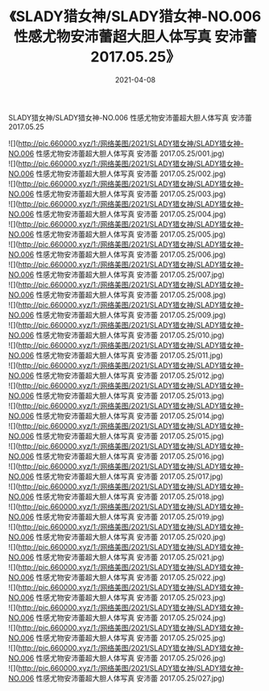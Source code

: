 ﻿---
layout: post
title:  《SLADY猎女神/SLADY猎女神-NO.006 性感尤物安沛蕾超大胆人体写真 安沛蕾 2017.05.25》
date:   2021-04-08
img: http://pic.660000.xyz/1:/网络美图/2021/SLADY猎女神/SLADY猎女神-NO.006 性感尤物安沛蕾超大胆人体写真 安沛蕾 2017.05.25/000.jpg
categories: [美女, 清纯, 唯美]
---

SLADY猎女神/SLADY猎女神-NO.006 性感尤物安沛蕾超大胆人体写真 安沛蕾 2017.05.25

 ![](http://pic.660000.xyz/1:/网络美图/2021/SLADY猎女神/SLADY猎女神-NO.006 性感尤物安沛蕾超大胆人体写真 安沛蕾 2017.05.25/001.jpg) <br>![](http://pic.660000.xyz/1:/网络美图/2021/SLADY猎女神/SLADY猎女神-NO.006 性感尤物安沛蕾超大胆人体写真 安沛蕾 2017.05.25/002.jpg) <br>![](http://pic.660000.xyz/1:/网络美图/2021/SLADY猎女神/SLADY猎女神-NO.006 性感尤物安沛蕾超大胆人体写真 安沛蕾 2017.05.25/003.jpg) <br>![](http://pic.660000.xyz/1:/网络美图/2021/SLADY猎女神/SLADY猎女神-NO.006 性感尤物安沛蕾超大胆人体写真 安沛蕾 2017.05.25/004.jpg) <br>![](http://pic.660000.xyz/1:/网络美图/2021/SLADY猎女神/SLADY猎女神-NO.006 性感尤物安沛蕾超大胆人体写真 安沛蕾 2017.05.25/005.jpg) <br>![](http://pic.660000.xyz/1:/网络美图/2021/SLADY猎女神/SLADY猎女神-NO.006 性感尤物安沛蕾超大胆人体写真 安沛蕾 2017.05.25/006.jpg) <br>![](http://pic.660000.xyz/1:/网络美图/2021/SLADY猎女神/SLADY猎女神-NO.006 性感尤物安沛蕾超大胆人体写真 安沛蕾 2017.05.25/007.jpg) <br>![](http://pic.660000.xyz/1:/网络美图/2021/SLADY猎女神/SLADY猎女神-NO.006 性感尤物安沛蕾超大胆人体写真 安沛蕾 2017.05.25/008.jpg) <br>![](http://pic.660000.xyz/1:/网络美图/2021/SLADY猎女神/SLADY猎女神-NO.006 性感尤物安沛蕾超大胆人体写真 安沛蕾 2017.05.25/009.jpg) <br>![](http://pic.660000.xyz/1:/网络美图/2021/SLADY猎女神/SLADY猎女神-NO.006 性感尤物安沛蕾超大胆人体写真 安沛蕾 2017.05.25/010.jpg) <br>![](http://pic.660000.xyz/1:/网络美图/2021/SLADY猎女神/SLADY猎女神-NO.006 性感尤物安沛蕾超大胆人体写真 安沛蕾 2017.05.25/011.jpg) <br>![](http://pic.660000.xyz/1:/网络美图/2021/SLADY猎女神/SLADY猎女神-NO.006 性感尤物安沛蕾超大胆人体写真 安沛蕾 2017.05.25/012.jpg) <br>![](http://pic.660000.xyz/1:/网络美图/2021/SLADY猎女神/SLADY猎女神-NO.006 性感尤物安沛蕾超大胆人体写真 安沛蕾 2017.05.25/013.jpg) <br>![](http://pic.660000.xyz/1:/网络美图/2021/SLADY猎女神/SLADY猎女神-NO.006 性感尤物安沛蕾超大胆人体写真 安沛蕾 2017.05.25/014.jpg) <br>![](http://pic.660000.xyz/1:/网络美图/2021/SLADY猎女神/SLADY猎女神-NO.006 性感尤物安沛蕾超大胆人体写真 安沛蕾 2017.05.25/015.jpg) <br>![](http://pic.660000.xyz/1:/网络美图/2021/SLADY猎女神/SLADY猎女神-NO.006 性感尤物安沛蕾超大胆人体写真 安沛蕾 2017.05.25/016.jpg) <br>![](http://pic.660000.xyz/1:/网络美图/2021/SLADY猎女神/SLADY猎女神-NO.006 性感尤物安沛蕾超大胆人体写真 安沛蕾 2017.05.25/017.jpg) <br>![](http://pic.660000.xyz/1:/网络美图/2021/SLADY猎女神/SLADY猎女神-NO.006 性感尤物安沛蕾超大胆人体写真 安沛蕾 2017.05.25/018.jpg) <br>![](http://pic.660000.xyz/1:/网络美图/2021/SLADY猎女神/SLADY猎女神-NO.006 性感尤物安沛蕾超大胆人体写真 安沛蕾 2017.05.25/019.jpg) <br>![](http://pic.660000.xyz/1:/网络美图/2021/SLADY猎女神/SLADY猎女神-NO.006 性感尤物安沛蕾超大胆人体写真 安沛蕾 2017.05.25/020.jpg) <br>![](http://pic.660000.xyz/1:/网络美图/2021/SLADY猎女神/SLADY猎女神-NO.006 性感尤物安沛蕾超大胆人体写真 安沛蕾 2017.05.25/021.jpg) <br>![](http://pic.660000.xyz/1:/网络美图/2021/SLADY猎女神/SLADY猎女神-NO.006 性感尤物安沛蕾超大胆人体写真 安沛蕾 2017.05.25/022.jpg) <br>![](http://pic.660000.xyz/1:/网络美图/2021/SLADY猎女神/SLADY猎女神-NO.006 性感尤物安沛蕾超大胆人体写真 安沛蕾 2017.05.25/023.jpg) <br>![](http://pic.660000.xyz/1:/网络美图/2021/SLADY猎女神/SLADY猎女神-NO.006 性感尤物安沛蕾超大胆人体写真 安沛蕾 2017.05.25/024.jpg) <br>![](http://pic.660000.xyz/1:/网络美图/2021/SLADY猎女神/SLADY猎女神-NO.006 性感尤物安沛蕾超大胆人体写真 安沛蕾 2017.05.25/025.jpg) <br>![](http://pic.660000.xyz/1:/网络美图/2021/SLADY猎女神/SLADY猎女神-NO.006 性感尤物安沛蕾超大胆人体写真 安沛蕾 2017.05.25/026.jpg) <br>![](http://pic.660000.xyz/1:/网络美图/2021/SLADY猎女神/SLADY猎女神-NO.006 性感尤物安沛蕾超大胆人体写真 安沛蕾 2017.05.25/027.jpg) <br>